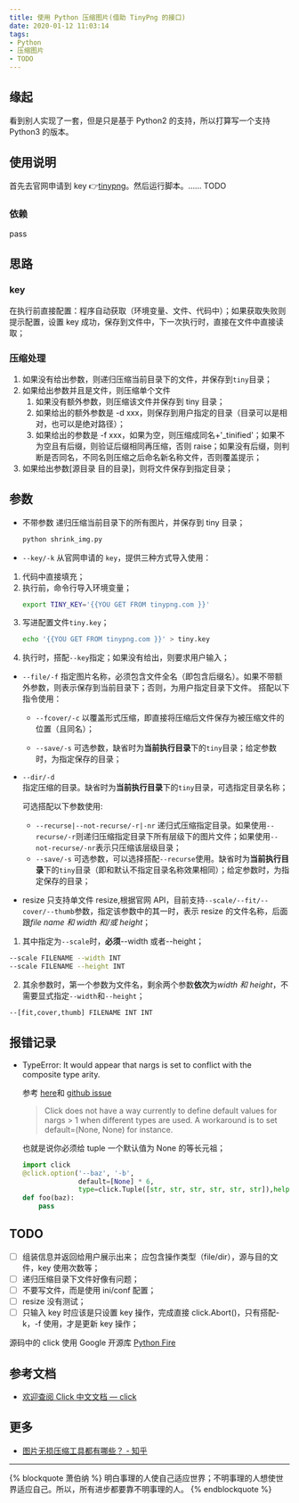 ```yaml
---
title: 使用 Python 压缩图片(借助 TinyPng 的接口)
date: 2020-01-12 11:03:14
tags:
- Python
- 压缩图片
- TODO
---
```

## 缘起
看到别人实现了一套，但是只是基于 Python2 的支持，所以打算写一个支持 Python3 的版本。

## 使用说明
首先去官网申请到 key 👉[tinypng](https://tinypng.com/developers)。然后运行脚本。……
TODO
### 依赖
pass

## 思路

### key
在执行前直接配置：程序自动获取（环境变量、文件、代码中）；如果获取失败则提示配置，设置 key 成功，保存到文件中，下一次执行时，直接在文件中直接读取；

### 压缩处理

1. 如果没有给出参数，则递归压缩当前目录下的文件，并保存到`tiny`目录；
2. 如果给出参数并且是文件，则压缩单个文件
    1. 如果没有额外参数，则压缩该文件并保存到 tiny 目录；
    2. 如果给出的额外参数是 -d xxx，则保存到用户指定的目录（目录可以是相对，也可以是绝对路径）；
    3. 如果给出的参数是 -f  xxx，如果为空，则压缩成同名+'_tinified'；如果不为空且有后缀，则验证后缀相同再压缩，否则 raise；如果没有后缀，则判断是否同名，不同名则压缩之后命名新名称文件，否则覆盖提示；
3. 如果给出参数[源目录 目的目录]，则将文件保存到指定目录；

## 参数
- 不带参数
    递归压缩当前目录下的所有图片，并保存到 tiny 目录；
    ```bash
    python shrink_img.py
    ```
- `--key/-k`
 从官网申请的 `key`，提供三种方式导入使用：
 1. 代码中直接填充；
 2. 执行前，命令行导入环境变量；
     ```bash
     export TINY_KEY='{{YOU GET FROM tinypng.com }}'
     ```
 3. 写进配置文件`tiny.key`；
     ```bash
     echo '{{YOU GET FROM tinypng.com }}' > tiny.key
     ```
 4. 执行时，搭配`--key`指定；如果没有给出，则要求用户输入；
     
- `--file/-f`
    指定图片名称，必须包含文件全名（即包含后缀名）。如果不带额外参数，则表示保存到当前目录下；否则，为用户指定目录下文件。
    搭配以下指令使用：
    - `--fcover/-c`
        以覆盖形式压缩，即直接将压缩后文件保存为被压缩文件的位置（且同名）；
        
    - `--save/-s`
        可选参数，缺省时为**当前执行目录**下的`tiny`目录；给定参数时，为指定保存的目录；
- `--dir/-d`  
    指定压缩的目录。缺省时为**当前执行目录**下的`tiny`目录，可选指定目录名称；
    
    可选搭配以下参数使用:
    - `--recurse|--not-recurse/-r|-nr`
        递归式压缩指定目录。如果使用`--recurse/-r`则递归压缩指定目录下所有层级下的图片文件；如果使用`--not-recurse/-nr`表示只压缩该层级目录；
    - `--save/-s`
        可选参数，可以选择搭配`--recurse`使用。缺省时为**当前执行目录**下的`tiny`目录（即和默认不指定目录名称效果相同）；给定参数时，为指定保存的目录；
         
- resize
只支持单文件 resize,根据官网 API，目前支持`--scale/--fit/--cover/--thumb`参数，指定该参数中的其一时，表示 resize 的文件名称，后面跟*file name 和 width 和/或 height*；
1. 其中指定为`--scale`时，**必须**--width 或者--height；
```bash
--scale FILENAME --width INT
--scale FILENAME --height INT
```
2. 其余参数时，第一个参数为文件名，剩余两个参数**依次**为*width 和 height*，不需要显式指定`--width`和`--height`；
```bash
--[fit,cover,thumb] FILENAME INT INT
```

## 报错记录
- TypeError: It would appear that nargs is set to conflict with the composite type arity.

    参考 [here](https://stackoverflow.com/questions/40794429/typeerror-it-would-appear-that-nargs-is-set-to-conflict-with-the-composite-type)和 [github issue](https://github.com/pallets/click/issues/472)  
    > Click does not have a way currently to define default values for nargs > 1 when different types are used. A workaround is to set default=(None, None) for instance.
    
    也就是说你必须给 tuple 一个默认值为 None 的等长元祖；
    ```python
    import click
    @click.option('--baz', '-b',
                  default=[None] * 6,
                  type=click.Tuple([str, str, str, str, str, str]),help='bar')
    def foo(baz):
        pass
    ```

## TODO
- [ ] 组装信息并返回给用户展示出来；
    应包含操作类型（file/dir），源与目的文件，key 使用次数等；
- [ ] 递归压缩目录下文件好像有问题；
- [ ] 不要写文件，而是使用 ini/conf 配置；
- [ ] resize 没有测试；
- [ ] 只输入 key 时应该是只设置 key 操作，完成直接 click.Abort()，只有搭配-k，-f 使用，才是更新 key 操作；

源码中的 click 使用 Google 开源库 [Python Fire](https://github.com/google/python-fire)

## 参考文档
- [欢迎查阅 Click 中文文档 — click](https://click-docs-zh-cn.readthedocs.io/zh/latest/)

## 更多

- [图片无损压缩工具都有哪些？ - 知乎](https://www.zhihu.com/question/19779256)
---
{% blockquote 萧伯纳 %}
明白事理的人使自己适应世界；不明事理的人想使世界适应自己。所以，所有进步都要靠不明事理的人。
{% endblockquote %}